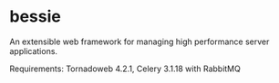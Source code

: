 # bessie

An extensible web framework for managing high performance server applications. 

Requirements: Tornadoweb 4.2.1, Celery 3.1.18 with RabbitMQ